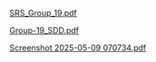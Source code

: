 
[SRS_Group_19.pdf](https://github.com/user-attachments/files/20113577/SRS_Group_19.pdf)

[Group-19_SDD.pdf](https://github.com/user-attachments/files/20113621/Group-19_SDD.pdf)

[Screenshot 2025-05-09 070734.pdf](https://github.com/user-attachments/files/20113707/Screenshot.2025-05-09.070734.pdf)
